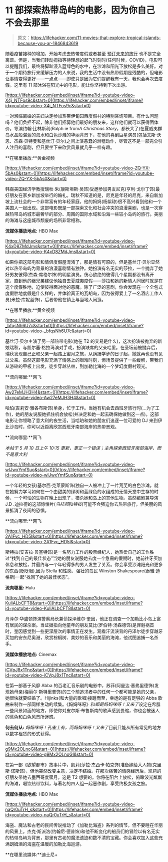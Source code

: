 # 11 部探索热带岛屿的电影，因为你自己不会去那里

> 原文：<https://lifehacker.com/11-movies-that-explore-tropical-islands-because-you-ar-1846843619>

随着疫苗接种的增加，开始考虑去热带度假或者甚至 [预订未来的旅行](https://lifehacker.com/its-not-too-early-to-plan-your-next-vacation-1846411325) 也不是完全离谱。但是，当我们转动拇指等待理想的起飞时刻时(任何时候，COVID)，电影可以提醒我们，最终将脚趾浸入蓝绿色的水中，在沙滩和阳光下放松是多么美好。对于一个期待旅行来缓解压力的人来说，我的生活中没有热带假期是残酷的，但电影让事情变得更好——一点点——即使只是因为它们提醒我有一天，我也会再次去度假。这里有 11 部沐浴在阳光中的电影，能让你坚持到下次出游。

 [https://lifehacker.com/embed/inset/iframe?id=youtube-video-X4j_NTFos9c&start=0](https://lifehacker.com/embed/inset/iframe?id=youtube-video-X4j_NTFos9c&start=0) 

一对濒临离婚的夫妇决定参加热带伊甸园西度假村的特别咨询项目。有什么问题吗？他们负担不起，除非他们招募他们最好的朋友来，这样他们就可以获得团体价。导演约翰·比林斯利(Ralph ie from*A Christmas Story*，都长大了)在夏威夷群岛水晶般湛蓝的海水和白色沙滩的华丽背景下，在他的喜剧巨星演员(包括文斯·沃恩、杰森·贝特曼和基丝汀·贝尔)之间上演愚蠢的滑稽动作，尽管这不是一部完全引人注目的喜剧，但只要坐下来欣赏风景就几乎一样有趣。

**在哪里播放:**黄金视频

 [https://lifehacker.com/embed/inset/iframe?id=youtube-video-ZQ-YX-5bAs0&start=0](https://lifehacker.com/embed/inset/iframe?id=youtube-video-ZQ-YX-5bAs0&start=0) 

韩裔美国经济学教授瑞秋·朱(康斯坦斯·吴饰)受邀参加男友尼克(亨利·戈尔丁饰)最好朋友在家乡新加坡举行的婚礼。瑞秋不知道的是，尼克是年轻的尼克，来自新加坡上流社会的一个非常富有的年轻家庭，他的妈妈(杨紫琼)很不高兴看到他和一个美国人一起出现。这部电影既是一部探索文化和社会冲突的浪漫喜剧，也是一次穿越热带岛屿城市最奢华的部分、周围的国际水域和沿海一些较小岛屿的旅行。美丽的海滩与这座城市颓废的场所非常相称。

**流媒体播放地点:** HBO Max

 [https://lifehacker.com/embed/inset/iframe?id=youtube-video-K4xD8ZMdJms&start=0](https://lifehacker.com/embed/inset/iframe?id=youtube-video-K4xD8ZMdJms&start=0) 

如果你把这部电影和情侣度假屋混淆了，那是情有可原的，但是基丝汀·贝尔显然对以热带岛屿为背景的浪漫喜剧情有独钟。她扮演有名无实的莎拉，一个抛弃了她好男友彼得(杰森·席格尔饰)的明星演员。伤心欲绝的彼得几个星期都没有离开家，直到他的继兄弟建议他独自去夏威夷度假——莎拉和她的新情人同居时就是在这个度假胜地，迫使彼得面对他的恶魔。除了广泛的喜剧，你会发现在一个全包式度假胜地度假是什么样的，并体验真正的瓦胡岛，因为彼得爱上了一名酒店工作人员(米拉·库妮丝饰)，后者带他在镇上与当地人闲逛。

**在哪里播放:**黄金视频

 [https://lifehacker.com/embed/inset/iframe?id=youtube-video-_bfqsNh6U7c&start=0](https://lifehacker.com/embed/inset/iframe?id=youtube-video-_bfqsNh6U7c&start=0) 

基丝汀·贝尔主演了另一部热带电影(她在 T2 的交易是什么)，这次扮演被抛弃的新娘瑞秋，与凯尔塞·格拉玛演对手戏，扮演缺席的父亲哈里。在圣坛前被抛弃后，瑞秋发现自己正和父亲一起踏上蜜月之旅，从蹒跚学步的日子起，她就再也没有见过父亲。虽然这部电影充满了情感上的艰难时刻，但场景提供了一些缓解，带我们从游轮的甲板上出发，徒步穿越丛林，到加勒比海的一个梦幻度假村观光。

**流向哪里:**网飞

 [https://lifehacker.com/embed/inset/iframe?id=youtube-video-Aw27eMJH3H4&start=0](https://lifehacker.com/embed/inset/iframe?id=youtube-video-Aw27eMJH3H4&start=0) 

哈珀(吉莉安·雅各布斯饰)单身，忙于工作。当她有机会去西班牙旅行时(...为了工作)，她的朋友说服她抓住机会放松(并决定和她一起去确保她做到这一点)。这部电影让你领略了意大利的夜生活，当哈珀和她的朋友们追逐一位可爱的 DJ 来到伊比沙岛时，你可以近距离欣赏西班牙南部海岸的热带景观。

**流向哪里:**网飞

*本帖于 5 月 10 日上午 10:15 更新，更正一个错误；主角探索西班牙南部海岸，而不是意大利*

 [https://lifehacker.com/embed/inset/iframe?id=youtube-video-wlJwxYmfSuo&start=0](https://lifehacker.com/embed/inset/iframe?id=youtube-video-wlJwxYmfSuo&start=0) 

一个年轻的女孩(基尔西·克莱蒙斯饰)独自一人被冲上了一片荒芜的白色沙滩。就在她努力学习如何在一个由甜美的绿树和蓝绿色的水组成的无情天堂中生存的时候，一个可怕的生物在晚上出现了，猎杀她和岛上的其他生物。虽然编剧兼导演 J.D .迪拉德的这部惊悚片(*乌托邦*和*特技*)可能不会强迫你去热带旅行，但美丽的风景抵消了夜间的恐惧。

**流向哪里:**网飞

 [https://lifehacker.com/embed/inset/iframe?id=youtube-video-2A1Fvc_HD5I&start=0](https://lifehacker.com/embed/inset/iframe?id=youtube-video-2A1Fvc_HD5I&start=0) 

斯特拉(安吉拉·贝塞特饰)是一名努力工作的股票经纪人，她热爱自己的工作胜过“找到自己的最佳状态”当她的朋友说服她去度一个急需的假期时，她前往牙买加休息和放松，并最终与一个年轻得多的男人发生了关系。你会享受沙滩阳光和更多的东西(眨眨眼),因为 Stella 和性感、强壮的岛民 Winston Shakespeare(泰雅·迪格斯)一起“找回了她的最佳状态”。

**流向哪里:** Hulu

 [https://lifehacker.com/embed/inset/iframe?id=youtube-video-KuliALbCFT8&start=0](https://lifehacker.com/embed/inset/iframe?id=youtube-video-KuliALbCFT8&start=0) 

丹泽尔·华盛顿饰演警察局长兼侦探泽维尔·奎因，他正在调查一个加勒比小岛上富有居民的谋杀案。当证据指向他童年的朋友莫比(罗伯特·汤森德饰)是罪魁祸首时，奎因感觉到一些更深层次的事情正在发生。观看汗流浃背的丹泽尔徒步穿越牙买加的安东尼奥港，欣赏棕榈树、美妙的音乐和美丽的海滩，他试图追捕一名杀手。

**流媒体播放地点:** Cinemax

 [https://lifehacker.com/embed/inset/iframe?id=youtube-video-iCVpJ8x1Tnc&start=0](https://lifehacker.com/embed/inset/iframe?id=youtube-video-iCVpJ8x1Tnc&start=0) 

在第一部基于风靡 Abba 的百老汇音乐剧的电影中，苏菲(阿曼达·塞弗里德饰)发现她母亲(梅丽尔·斯特里普饰)的三个前追求者中的任何一个都可能是她的父亲，她很快就要结婚了。Hijinks(和大量的歌唱)接踵而至，幸运的是有足够的 Abba 歌曲来制作一部同样生动的续集。《妈妈咪呀》和*都是妈妈咪呀！又来了*设定在希腊一些风景如画的地方，即使你对皮尔斯·布鲁斯南的歌声感到畏缩，你也会被迷人的蓝色和白色风景所迷惑。

**何去何从:** *妈妈咪呀！*孔雀上有，而*妈妈咪呀！又来了*目前只能从所有常见的地方以数字租赁的形式获得。

 [https://lifehacker.com/embed/inset/iframe?id=youtube-video-g9Mx2OLnoGI&start=0](https://lifehacker.com/embed/inset/iframe?id=youtube-video-g9Mx2OLnoGI&start=0) 

在第一部《欲望都市》故事片中，凯莉(莎拉·杰西卡·帕克饰)准备嫁给大人物(克里斯·诺斯饰)，但他突然改变主意，决定不结婚。在那次痛苦的情感经历后，凯莉的好朋友带她去墨西哥度蜜月，这是 T2 想要的。你将在阳台上放松，俯瞰波光粼粼的海滩，啜饮热带饮料，与著名的四人组一起恶作剧，享受终极女孩之旅。

**流媒体播放地点:** HBO Max

 [https://lifehacker.com/embed/inset/iframe?id=youtube-video-naQr0uTrH_s&start=0](https://lifehacker.com/embed/inset/iframe?id=youtube-video-naQr0uTrH_s&start=0) 

海盗、魔法和古老的民间传说推动了《加勒比海盗》系列的情节，但不要睡在华丽的风景上。杰克·斯派洛(约翰尼·德普饰)和他不断变化的船员们的冒险以有名无实的热带岛屿为背景，那里有古老的魔法遗迹和数不清的宝藏。你会喜欢加入这些充满朗姆酒的海盗在温暖的加勒比海巡游。

**在哪里流媒体:**迪士尼+